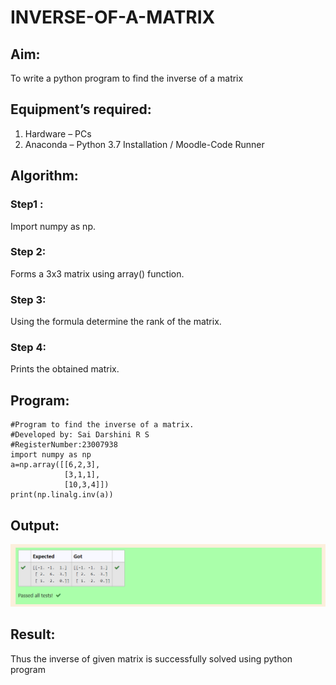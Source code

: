 # INVERSE-OF-A-MATRIX
## Aim:
To write a python program to find the inverse of a matrix
## Equipment’s required:
1. 	Hardware – PCs
2. 	Anaconda – Python 3.7 Installation / Moodle-Code Runner
## Algorithm:
### Step1 : 
Import numpy as np.
### Step 2:
Forms a 3x3 matrix using array() function. 
### Step 3: 
Using the formula determine the rank of the matrix.
### Step 4: 
Prints the obtained matrix.
## Program:
```
#Program to find the inverse of a matrix.
#Developed by: Sai Darshini R S
#RegisterNumber:23007938
import numpy as np
a=np.array([[6,2,3],
            [3,1,1],
            [10,3,4]])
print(np.linalg.inv(a))

```
## Output:
![Alt text](image.png)
## Result:
Thus the inverse of given matrix is successfully solved using python program

